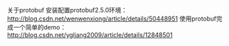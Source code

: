 关于protobuf
安装配置protobuf2.5.0环境：
http://blog.csdn.net/wenwenxiong/article/details/50448951
使用protobuf完成一个简单的demo：
http://blog.csdn.net/ygliang2009/article/details/12848501
